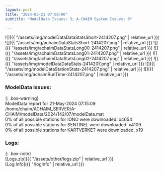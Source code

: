 ```yaml
---
layout: post
title: "2024-05-21 07:00:00"
subtitle: "ModelData Issues: 3; A-CHAIM System Issues: 0"

---
```


![]({{ "/assets/img/modelDataDataStatsShort-2414207.png" | relative_url }})
![]({{ "/assets/img/achaimDataStatsShort-2414207.png" | relative_url }})
![]({{ "/assets/img/achaimDataStatsLong00-2414207.png" | relative_url }})
![]({{ "/assets/img/achaimDataStatsLong01-2414207.png" | relative_url }})
![]({{ "/assets/img/achaimDataStatsLong02-2414207.png" | relative_url }})
![]({{ "/assets/img/modelDataDataStats-2414207.png" | relative_url }})
![]({{ "/assets/img/modelDataStationStats-2414207.png" | relative_url }})
![]({{ "/assets/img/achaimRunTime-2414207.png" | relative_url }})


### ModelData Issues:  
  
{: .box-warning}  
 ModelData report for 21-May-2024 07:15:09   
 /home/chaim/ACHAIM_SERVER/A-CHAIM/modelData/2024/142/07/modelData.mat   
 0% of all possible stations for IONO were downloaded. x4654   
 0% of all possible stations for SENTINEL were downloaded. x4109   
 0% of all possible stations for KARTVERKET were downloaded. x19   
  


### Logs:  
  
{: .box-note}  
[Logs.zip]({{ "/assets/other/logs.zip" | relative_url }})  
[Log Info]({{ "/logInfo" | relative_url }})  
